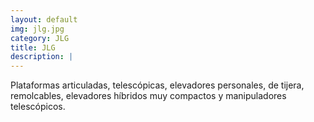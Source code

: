 ```yaml
---
layout: default
img: jlg.jpg
category: JLG 
title: JLG
description: |
---
```

Plataformas articuladas, telescópicas, elevadores personales, de tijera, remolcables, elevadores híbridos muy compactos y manipuladores telescópicos.
